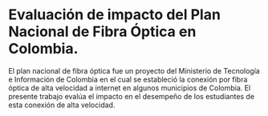 # Evaluación de impacto del Plan Nacional de Fibra Óptica en Colombia. 

El plan nacional de fibra óptica fue un proyecto del Ministerio de Tecnología e Información de Colombia en el cual se estableció la conexión por fibra óptica de alta velocidad a internet en algunos municipios de Colombia. El presente trabajo evalúa el impacto en el desempeño de los estudiantes de esta conexión de alta velocidad. 
